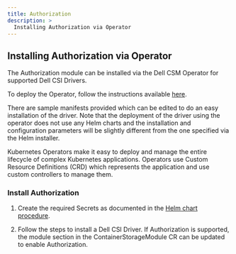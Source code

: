 ```yaml
---
title: Authorization
description: >
  Installing Authorization via Operator
---
```


## Installing Authorization via Operator

The Authorization module can be installed via the Dell CSM Operator for supported Dell CSI Drivers.

To deploy the Operator, follow the instructions available [here](../).

There are sample manifests provided which can be edited to do an easy installation of the driver. Note that the deployment of the driver using the operator does not use any Helm charts and the installation and configuration parameters will be slightly different from the one specified via the Helm installer.

Kubernetes Operators make it easy to deploy and manage the entire lifecycle of complex Kubernetes applications. Operators use Custom Resource Definitions (CRD) which represents the application and use custom controllers to manage them.

### Install Authorization

1. Create the required Secrets as documented in the [Helm chart procedure](../../../../authorization/deployment/#configuring-a-dell-csi-driver).

2. Follow the steps to install a Dell CSI Driver. If Authorization is supported, the module section in the ContainerStorageModule CR can be updated to enable Authorization.
